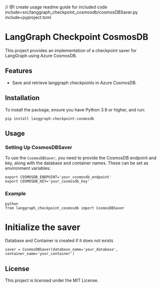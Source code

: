 // @! create usage readme guide for included code include=src/langgraph_checkpoint_cosmosdb/cosmosDBSaver.py include=pyproject.toml

# LangGraph Checkpoint CosmosDB

This project provides an implementation of a checkpoint saver for LangGraph using Azure CosmosDB. 

## Features
- Save and retrieve langgraph checkpoints in Azure CosmosDB.

## Installation

To install the package, ensure you have Python 3.9 or higher, and run:

```pip install langgraph-checkpoint-cosmosdb```

## Usage

### Setting Up CosmosDBSaver

To use the `CosmosDBSaver`, you need to provide the CosmosDB endpoint and key, along with the database and container names. These can be set as environment variables:

```
export COSMOSDB_ENDPOINT='your_cosmosdb_endpoint'
export COSMOSDB_KEY='your_cosmosdb_key'
```

### Example

```
python
from langgraph_checkpoint_cosmosdb import CosmosDBSaver
```

# Initialize the saver
Database and Container is created if it does not exists
```
saver = CosmosDBSaver(database_name='your_database', container_name='your_container')
```


## License

This project is licensed under the MIT License.
